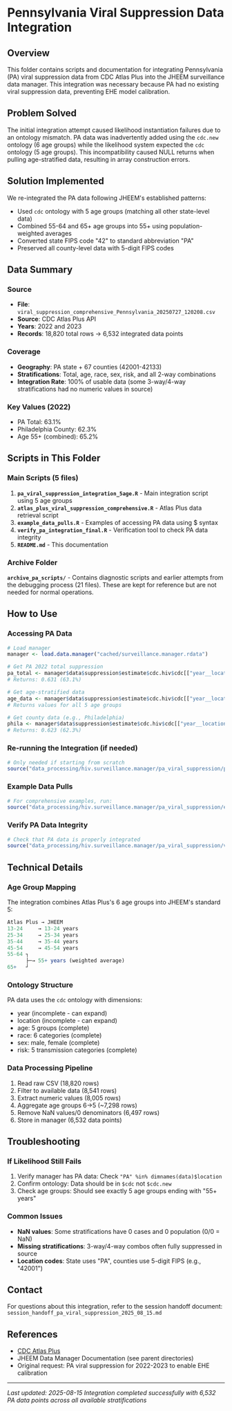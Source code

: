 # Pennsylvania Viral Suppression Data Integration

## Overview
This folder contains scripts and documentation for integrating Pennsylvania (PA) viral suppression data from CDC Atlas Plus into the JHEEM surveillance data manager. This integration was necessary because PA had no existing viral suppression data, preventing EHE model calibration.

## Problem Solved
The initial integration attempt caused likelihood instantiation failures due to an ontology mismatch. PA data was inadvertently added using the `cdc.new` ontology (6 age groups) while the likelihood system expected the `cdc` ontology (5 age groups). This incompatibility caused NULL returns when pulling age-stratified data, resulting in array construction errors.

## Solution Implemented
We re-integrated the PA data following JHEEM's established patterns:
- Used `cdc` ontology with 5 age groups (matching all other state-level data)
- Combined 55-64 and 65+ age groups into 55+ using population-weighted averages
- Converted state FIPS code "42" to standard abbreviation "PA"
- Preserved all county-level data with 5-digit FIPS codes

## Data Summary

### Source
- **File**: `viral_suppression_comprehensive_Pennsylvania_20250727_120208.csv`
- **Source**: CDC Atlas Plus API
- **Years**: 2022 and 2023
- **Records**: 18,820 total rows → 6,532 integrated data points

### Coverage
- **Geography**: PA state + 67 counties (42001-42133)
- **Stratifications**: Total, age, race, sex, risk, and all 2-way combinations
- **Integration Rate**: 100% of usable data (some 3-way/4-way stratifications had no numeric values in source)

### Key Values (2022)
- PA Total: 63.1%
- Philadelphia County: 62.3%
- Age 55+ (combined): 65.2%

## Scripts in This Folder

### Main Scripts (5 files)
1. **`pa_viral_suppression_integration_5age.R`** - Main integration script using 5 age groups
2. **`atlas_plus_viral_suppression_comprehensive.R`** - Atlas Plus data retrieval script
3. **`example_data_pulls.R`** - Examples of accessing PA data using $ syntax
4. **`verify_pa_integration_final.R`** - Verification tool to check PA data integrity
5. **`README.md`** - This documentation

### Archive Folder
**`archive_pa_scripts/`** - Contains diagnostic scripts and earlier attempts from the debugging process (21 files). These are kept for reference but are not needed for normal operations.

## How to Use

### Accessing PA Data
```r
# Load manager
manager <- load.data.manager("cached/surveillance.manager.rdata")

# Get PA 2022 total suppression
pa_total <- manager$data$suppression$estimate$cdc.hiv$cdc[["year__location"]]["2022", "PA"]
# Returns: 0.631 (63.1%)

# Get age-stratified data
age_data <- manager$data$suppression$estimate$cdc.hiv$cdc[["year__location__age"]]["2022", "PA", ]
# Returns values for all 5 age groups

# Get county data (e.g., Philadelphia)
phila <- manager$data$suppression$estimate$cdc.hiv$cdc[["year__location"]]["2022", "42101"]
# Returns: 0.623 (62.3%)
```

### Re-running the Integration (if needed)
```r
# Only needed if starting from scratch
source("data_processing/hiv.surveillance.manager/pa_viral_suppression/pa_viral_suppression_integration_5age.R")
```

### Example Data Pulls
```r
# For comprehensive examples, run:
source("data_processing/hiv.surveillance.manager/pa_viral_suppression/example_data_pulls.R")
```

### Verify PA Data Integrity
```r
# Check that PA data is properly integrated
source("data_processing/hiv.surveillance.manager/pa_viral_suppression/verify_pa_integration_final.R")
```

## Technical Details

### Age Group Mapping
The integration combines Atlas Plus's 6 age groups into JHEEM's standard 5:
```r
Atlas Plus → JHEEM
13-24     → 13-24 years
25-34     → 25-34 years  
35-44     → 35-44 years
45-54     → 45-54 years
55-64 ┐
      ├─→ 55+ years (weighted average)
65+   ┘
```

### Ontology Structure
PA data uses the `cdc` ontology with dimensions:
- year (incomplete - can expand)
- location (incomplete - can expand)
- age: 5 groups (complete)
- race: 6 categories (complete)
- sex: male, female (complete)
- risk: 5 transmission categories (complete)

### Data Processing Pipeline
1. Read raw CSV (18,820 rows)
2. Filter to available data (8,541 rows)
3. Extract numeric values (8,005 rows)
4. Aggregate age groups 6→5 (~7,298 rows)
5. Remove NaN values/0 denominators (6,497 rows)
6. Store in manager (6,532 data points)

## Troubleshooting

### If Likelihood Still Fails
1. Verify manager has PA data: Check `"PA" %in% dimnames(data)$location`
2. Confirm ontology: Data should be in `$cdc` not `$cdc.new`
3. Check age groups: Should see exactly 5 age groups ending with "55+ years"

### Common Issues
- **NaN values**: Some stratifications have 0 cases and 0 population (0/0 = NaN)
- **Missing stratifications**: 3-way/4-way combos often fully suppressed in source
- **Location codes**: State uses "PA", counties use 5-digit FIPS (e.g., "42001")

## Contact
For questions about this integration, refer to the session handoff document:
`session_handoff_pa_viral_suppression_2025_08_15.md`

## References
- [CDC Atlas Plus](https://gis.cdc.gov/grasp/nchhstpatlas/tables.html)
- JHEEM Data Manager Documentation (see parent directories)
- Original request: PA viral suppression for 2022-2023 to enable EHE calibration

---
*Last updated: 2025-08-15*
*Integration completed successfully with 6,532 PA data points across all available stratifications*

